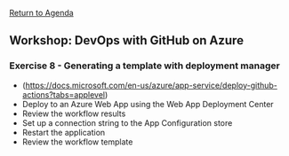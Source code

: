 
[Return to Agenda](README.md)
<br/>

## Workshop: DevOps with GitHub on Azure

### Exercise 8 - Generating a template with deployment manager
 - (https://docs.microsoft.com/en-us/azure/app-service/deploy-github-actions?tabs=applevel)
 - Deploy to an Azure Web App using the Web App Deployment Center
 - Review the workflow results
 - Set up a connection string to the App Configuration store
 - Restart the application 
- Review the workflow template





